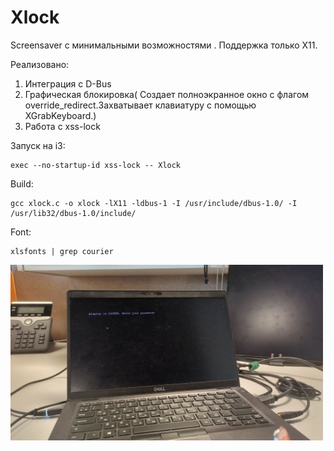 # Xlock


Screensaver с минимальными возможностями . Поддержка только X11. 

Реализовано:
1. Интеграция с D-Bus
2. Графическая блокировка( Создает полноэкранное окно с флагом override_redirect.Захватывает клавиатуру с помощью XGrabKeyboard.)
3. Работа с xss-lock

Запуск на i3:
```
exec --no-startup-id xss-lock -- Xlock
```

Build:
```
gcc xlock.c -o xlock -lX11 -ldbus-1 -I /usr/include/dbus-1.0/ -I /usr/lib32/dbus-1.0/include/ 
```

Font:
```
xlsfonts | grep courier
```

<img src="https://github.com/oditynet/Xlock/blob/main/pic1.jpg" title="example" width="500" />
